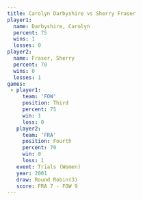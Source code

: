 ```yaml
---
title: Carolyn Darbyshire vs Sherry Fraser
player1:                   
  name: Darbyshire, Carolyn
  percent: 75              
  wins: 1                  
  losses: 0                
player2:                   
  name: Fraser, Sherry     
  percent: 70              
  wins: 0                  
  losses: 1                
games:
 - player1:         
     team: 'FOW'    
     position: Third
     percent: 75    
     win: 1         
     loss: 0        
   player2:          
     team: 'FRA'     
     position: Fourth
     percent: 70     
     win: 0          
     loss: 1         
   event: Trials (Women)
   year: 2001           
   draw: Round Robin(3) 
   score: FRA 7 - FOW 9 
---
```


